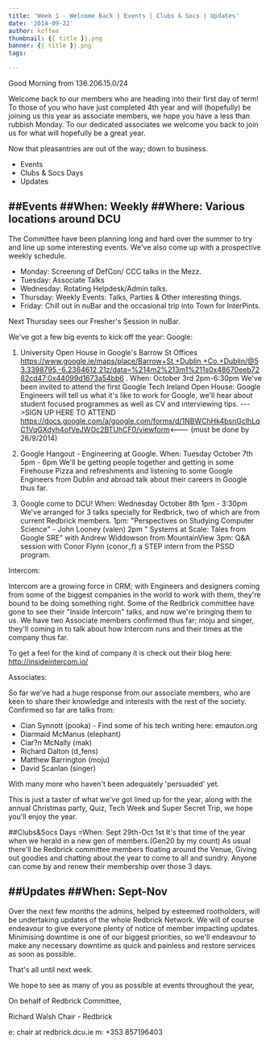 ```yaml
---
title: 'Week 1 - Welcome Back | Events | Clubs & Socs | Updates'
date: '2014-09-22'
author: koffee
thumbnail: {{ title }}.png
banner: {{ title }}.png
tags:

---
```


Good Morning from 136.206.15.0/24

Welcome back to our members who are heading into their first day of term!
To those of you who have just completed 4th year and will (hopefully)
be joining us this year as associate members, we hope you have a less than
rubbish Monday.
To our dedicated associates we welcome you back to join us for what will
hopefully be a great year.

Now that pleasantries are out of the way; down to business.

*	Events
*	Clubs & Socs Days
*	Updates


##Events
##When: Weekly
##Where: Various locations around DCU
-----------------------------------------------------
The Committee have been planning long and hard over the summer to try and
line up some interesting events. We've also come up with a prospective
weekly schedule.

   - Monday: Screening of DefCon/ CCC talks in the Mezz.
   - Tuesday: Associate Talks
   - Wednesday:  Rotating Helpdesk/Admin talks.
   - Thursday: Weekly Events: Talks, Parties & Other interesting things.
   - Friday: Chill out in nuBar and the occasional trip into Town for
   InterPints.

   Next Thursday sees our Fresher's Session in nuBar.

We've got a few big events to kick off the year:
Google:

   1. University Open House in Google's Barrow St Offices
   <https://www.google.ie/maps/place/Barrow+St,+Dublin,+Co.+Dublin/@53.3398795,-6.2364612,21z/data=%214m2%213m1%211s0x48670eeb7282cd47:0x44099d1673a54bb6>
   .
   When: October 3rd 2pm-6:30pm
   We've been invited to attend the first Google Tech Ireland Open House:
   Google Engineers will tell us what it's like to work for Google, we'll
   hear about
   student focused programmes as well as CV and interviewing tips.
   --->SIGN UP HERE TO ATTEND
   <https://docs.google.com/a/google.com/forms/d/1NBWChHk4bsnGclhLqC1VqGXdyh4ofVeJWOc2BTUhCF0/viewform><---
   (must be done by 26/9/2014)
   2. Google Hangout - Engineering at Google.
   When: Tuesday October 7th 5pm - 6pm
   We'll be getting people together and getting in some Firehouse Pizza and
   refreshments
   and listening to some Google Engineers from Dublin and abroad talk about
   their careers
   in Google thus far.

   3. Google come to DCU!
   When: Wednesday October 8th 1pm - 3:30pm
   We've arranged for 3 talks specially for Redbrick, two of which are from
   current Redbrick
   members.
   1pm: "Perspectives on Studying Computer Science" - John Looney (valen)
   2pm " Systems at Scale: Tales from Google SRE" with Andrew Widdowson
   from MountainView
   3pm: Q&A session with Conor Flynn (conor_f) a STEP intern from the PSSD
   program.

Intercom:

Intercom are a growing force in CRM; with Engineers and designers coming
from some of the biggest companies in the world to work with them, they're
bound to be doing something right. Some of the Redbrick committee have gone
to see their "Inside Intercom" talks, and now we're bringing them to us. We
have two Associate members confirmed thus far; moju and singer, they'll
coming in to talk about how Intercom runs and their times at the company
thus far.

To get a feel for the kind of company it is check out their blog here:
http://insideintercom.io/

Associates:

So far we've had a huge response from our associate members, who are keen to
share their knowledge and interests with the rest of the society.
Confirmed so far are talks from:

   - Cian Synnott (pooka) - Find some of his tech writing here: emauton.org
   - Diarmaid McManus (elephant)
   - Ciar?n McNally (mak)
   - Richard Dalton (d_fens)
   - Matthew Barrington (moju)
   - David Scanlan (singer)

With many more who haven't been adequately 'persuaded' yet.

This is just a taster of what we've got lined up for the year, along with
the annual Christmas party, Quiz, Tech Week and Super Secret Trip, we hope
you'll enjoy the year.

##Clubs&Socs Days
=When: Sept 29th-Oct 1st
It's that time of the year when we herald in a new gen of members.(Gen20 by
my count)
As usual there'll be Redbrick committee members floating around the Venue,
Giving out goodies and chatting about the year to come to all and sundry.
Anyone can come by and renew their membership over those 3 days.


##Updates
##When: Sept-Nov
---------------------------
Over the next few months the admins, helped by esteemed rootholders, will
be undertaking updates of the whole Redbrick Network.
We will of course endeavour to give everyone plenty of notice of member
impacting updates.
Minimising  downtime is one of our biggest priorities, so we'll endeavour
to make any necessary
downtime as quick and painless and restore services as soon as possible.


That's all until next week.

We hope to see as many of you as possible at events throughout the year,

On behalf of Redbrick Committee,

Richard Walsh
Chair - Redbrick

e: chair at redbrick.dcu.ie
m: +353 857196403
